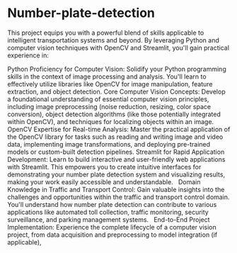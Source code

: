 # Number-plate-detection
This project equips you with a powerful blend of skills applicable to intelligent transportation systems and beyond. By leveraging Python and computer vision techniques with OpenCV and Streamlit, you'll gain practical experience in:

Python Proficiency for Computer Vision: Solidify your Python programming skills in the context of image processing and analysis. You'll learn to effectively utilize libraries like OpenCV for image manipulation, feature extraction, and object detection.
Core Computer Vision Concepts: Develop a foundational understanding of essential computer vision principles, including image preprocessing (noise reduction, resizing, color space conversion), object detection algorithms (like those potentially integrated within OpenCV), and techniques for localizing objects within an image.
OpenCV Expertise for Real-time Analysis: Master the practical application of the OpenCV library for tasks such as reading and writing image and video data, implementing image transformations, and deploying pre-trained models or custom-built detection pipelines.
Streamlit for Rapid Application Development: Learn to build interactive and user-friendly web applications with Streamlit. This empowers you to create intuitive interfaces for demonstrating your number plate detection system and visualizing results, making your work easily accessible and understandable.   
Domain Knowledge in Traffic and Transport Control: Gain valuable insights into the challenges and opportunities within the traffic and transport control domain. You'll understand how number plate detection can contribute to various applications like automated toll collection, traffic monitoring, security surveillance, and parking management systems.   
End-to-End Project Implementation: Experience the complete lifecycle of a computer vision project, from data acquisition and preprocessing to model integration (if applicable),
